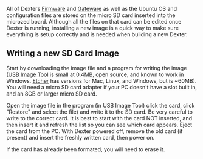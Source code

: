 All of Dexters [Firmware](Firmware) and [Gateware](Gateware) as well as the Ubuntu OS and configuration files are stored on the micro SD card inserted into the microzed board. Although all the files on that card can be edited once Dexter is running, installing a new image is a quick way to make sure everything is setup correctly and is needed when building a new Dexter.

## Writing a new SD Card Image
Start by downloading the image file and a program for writing the image ([USB Image Tool](http://www.alexpage.de/usb-image-tool/download/) is small at 0.4MB, open source, and known to work in Windows. [Etcher](https://etcher.io/) has versions for Mac, Linux, and Windows, but is ~60MB). You will need a micro SD card adapter if your PC doesn't have a slot built in, and an 8GB or larger micro SD card.

Open the image file in the program (in USB Image Tool) click the card, click "Restore" and select the file) and write it to the SD card. Be very careful to write to the correct card. It is best to start with the card NOT inserted, and then insert it and refresh the list so you can see which card appears. Eject the card from the PC. With Dexter powered off, remove the old card (if present) and insert the freshly written card, then power on. 

If the card has already been formated, you will need to erase it.

